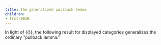 ```yaml
---
title: the generalized pullback lemma
children:
- frct-001H
---
```


In light of {{<cref frct-0003>}}, the following result for displayed categories generalizes
the ordinary "pullback lemma."
